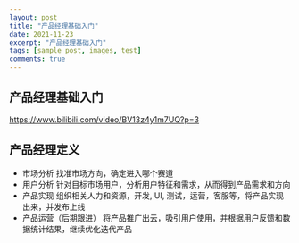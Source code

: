 ```yaml
---
layout: post
title: "产品经理基础入门"
date: 2021-11-23
excerpt: "产品经理基础入门"
tags: [sample post, images, test]
comments: true
---
```


## 产品经理基础入门
https://www.bilibili.com/video/BV13z4y1m7UQ?p=3

## 产品经理定义
* 市场分析
 找准市场方向，确定进入哪个赛道
* 用户分析
 针对目标市场用户，分析用户特征和需求，从而得到产品需求和方向
* 产品实现
组织相关人力和资源，开发, UI, 测试，运营，客服等，将产品实现出来，并发布上线
* 产品运营（后期跟进）
 将产品推广出云，吸引用户使用，并根据用户反馈和数据统计结果，继续优化迭代产品

 